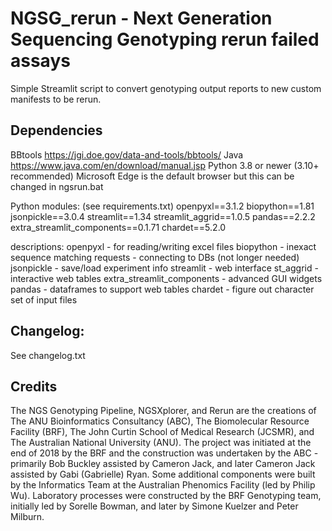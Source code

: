 # NGSG_rerun - Next Generation Sequencing Genotyping rerun failed assays

Simple Streamlit script to convert genotyping output reports to new custom manifests to be rerun.


## Dependencies

BBtools https://jgi.doe.gov/data-and-tools/bbtools/
Java https://www.java.com/en/download/manual.jsp
Python 3.8 or newer (3.10+ recommended)
Microsoft Edge is the default browser but this can be changed in ngsrun.bat

Python modules: (see requirements.txt)
openpyxl==3.1.2
biopython==1.81
jsonpickle==3.0.4
streamlit==1.34
streamlit_aggrid==1.0.5
pandas==2.2.2
extra_streamlit_components==0.1.71
chardet==5.2.0

descriptions:
openpyxl - for reading/writing excel files
biopython - inexact sequence matching 
requests - connecting to DBs (not longer needed)
jsonpickle - save/load experiment info
streamlit - web interface
st_aggrid - interactive web tables
extra_streamlit_components - advanced GUI widgets
pandas - dataframes to support web tables
chardet - figure out character set of input files

## Changelog:

See changelog.txt

## Credits
The NGS Genotyping Pipeline, NGSXplorer, and Rerun are the creations of The ANU Bioinformatics Consultancy (ABC), The Biomolecular Resource Facility (BRF), The John Curtin School of Medical Research (JCSMR), and The Australian National University (ANU).
The project was initiated at the end of 2018 by the BRF and the construction was undertaken by the ABC - primarily Bob Buckley assisted by Cameron Jack, and later Cameron Jack assisted by Gabi (Gabrielle) Ryan. 
Some additional components were built by the Informatics Team at the Australian Phenomics Facility (led by Philip Wu). Laboratory processes were constructed by the BRF Genotyping team, initially led by Sorelle Bowman, and later by Simone Kuelzer and Peter Milburn.